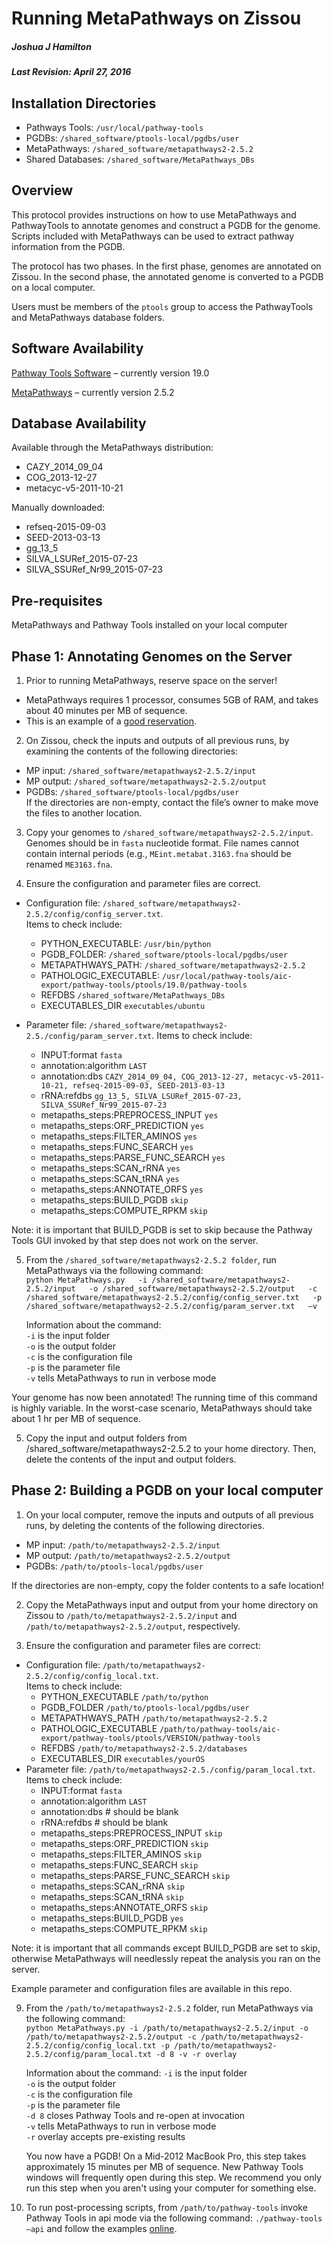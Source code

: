 # Running MetaPathways on Zissou
##### Joshua J Hamilton
##### Last Revision: April 27, 2016

## Installation Directories
* Pathways Tools: `/usr/local/pathway-tools`
* PGDBs: `/shared_software/ptools-local/pgdbs/user`
* MetaPathways:		`/shared_software/metapathways2-2.5.2`
* Shared Databases:	`/shared_software/MetaPathways_DBs`

## Overview
This protocol provides instructions on how to use MetaPathways and PathwayTools to annotate genomes and construct a PGDB for the genome. Scripts included with MetaPathways can be used to extract pathway information from the PGDB.

The protocol has two phases. In the first phase, genomes are annotated on Zissou. In the second phase, the annotated genome is converted to a PGDB on a local computer.

Users must be members of the `ptools` group to access the PathwayTools and MetaPathways database folders.

## Software Availability
[Pathway Tools Software](http://bioinformatics.ai.sri.com/ptools/dist-473256968.html) – currently version 19.0					

[MetaPathways](https://github.com/hallamlab/metapathways2.git) – currently version 2.5.2

## Database Availability
Available through the MetaPathways distribution:  
  * CAZY_2014_09_04  
  * COG_2013-12-27  
  * metacyc-v5-2011-10-21

Manually downloaded:  
  * refseq-2015-09-03  
  * SEED-2013-03-13  
  * gg_13_5  
  * SILVA_LSURef_2015-07-23  
  * SILVA_SSURef_Nr99_2015-07-23

## Pre-requisites
MetaPathways and Pathway Tools installed on your local computer

## Phase 1: Annotating Genomes on the Server
1. Prior to running MetaPathways, reserve space on the server!  
  * MetaPathways requires 1 processor, consumes 5GB of RAM, and takes about 40 minutes per MB of sequence.  
  * This is an example of a [good reservation](https://www.google.com/calendar/event?action=TEMPLATE&tmeid=YmRlMWlzMjlkYjU5ODRmdGpsc2syODczdmsgYXU1cW9kMHE0bWNyZWM5MXJ2cjFmbXV1NzBAZw&tmsrc=au5qod0q4mcrec91rvr1fmuu70%40group.calendar.google.com).

2.	On Zissou, check the inputs and outputs of all previous runs, by examining the contents of the following directories:
  * MP input: `/shared_software/metapathways2-2.5.2/input`
  * MP output: `/shared_software/metapathways2-2.5.2/output`
  * PGDBs: `/shared_software/ptools-local/pgdbs/user`  
If the directories are non-empty, contact the file’s owner to make move the files to another location.

3.	Copy your genomes to `/shared_software/metapathways2-2.5.2/input`. Genomes should be in `fasta` nucleotide format. File names cannot contain internal periods (e.g., `MEint.metabat.3163.fna` should be renamed `ME3163.fna`.

4.	Ensure the configuration and parameter files are correct.  
  * Configuration file: `/shared_software/metapathways2-2.5.2/config/config_server.txt`.  
  Items to check include:
      * PYTHON_EXECUTABLE: `/usr/bin/python`
      * PGDB_FOLDER: `/shared_software/ptools-local/pgdbs/user`
      * METAPATHWAYS_PATH: `/shared_software/metapathways2-2.5.2`
      * PATHOLOGIC_EXECUTABLE: `/usr/local/pathway-tools/aic-export/pathway-tools/ptools/19.0/pathway-tools`
      * REFDBS `/shared_software/MetaPathways_DBs`
      * EXECUTABLES_DIR `executables/ubuntu`

  * Parameter file: `/shared_software/metapathways2-2.5./config/param_server.txt`. Items to check include:
      * INPUT:format `fasta`
      * annotation:algorithm `LAST`
      * annotation:dbs `CAZY_2014_09_04, COG_2013-12-27, metacyc-v5-2011-10-21, refseq-2015-09-03, SEED-2013-03-13`
      * rRNA:refdbs `gg_13_5, SILVA_LSURef_2015-07-23, SILVA_SSURef_Nr99_2015-07-23`
      * metapaths_steps:PREPROCESS_INPUT `yes`
      * metapaths_steps:ORF_PREDICTION `yes`
      * metapaths_steps:FILTER_AMINOS `yes`
      * metapaths_steps:FUNC_SEARCH `yes`
      * metapaths_steps:PARSE_FUNC_SEARCH `yes`
      * metapaths_steps:SCAN_rRNA `yes`
      * metapaths_steps:SCAN_tRNA `yes`
      * metapaths_steps:ANNOTATE_ORFS `yes`
      * metapaths_steps:BUILD_PGDB `skip`
      * metapaths_steps:COMPUTE_RPKM `skip`  

  Note: it is important that BUILD_PGDB is set to skip because the Pathway Tools GUI invoked by that step does not work on the server.

5.	From the `/shared_software/metapathways2-2.5.2 folder`, run MetaPathways via the following command:  
      `python MetaPathways.py  
      -i /shared_software/metapathways2-2.5.2/input  
      -o /shared_software/metapathways2-2.5.2/output  
      -c /shared_software/metapathways2-2.5.2/config/config_server.txt  
      -p /shared_software/metapathways2-2.5.2/config/param_server.txt  
      –v`

      Information about the command:  
      `-i` is the input folder  
      `-o` is the output folder  
      `-c` is the configuration file  
      `-p` is the parameter file  
      `-v` tells MetaPathways to run in verbose mode

  Your genome has now been annotated! The running time of this command is highly variable. In the worst-case scenario, MetaPathways should take about 1 hr per MB of sequence.

5.	Copy the input and output folders from /shared_software/metapathways2-2.5.2 to your home directory. Then, delete the contents of the input and output folders.

## Phase 2: Building a PGDB on your local computer

1.	On your local computer, remove the inputs and outputs of all previous runs, by deleting the contents of the following directories.
  * MP input: `/path/to/metapathways2-2.5.2/input`
  * MP output: `/path/to/metapathways2-2.5.2/output`
  * PGDBs: `/path/to/ptools-local/pgdbs/user`

  If the directories are non-empty, copy the folder contents to a safe location!

2.	Copy the MetaPathways input and output from your home directory on Zissou to `/path/to/metapathways2-2.5.2/input` and `/path/to/metapathways2-2.5.2/output`, respectively.

3.	Ensure the configuration and parameter files are correct:  
  * Configuration file: `/path/to/metapathways2-2.5.2/config/config_local.txt`.  
  Items to check include:  
      * PYTHON_EXECUTABLE `/path/to/python`
      * PGDB_FOLDER `/path/to/ptools-local/pgdbs/user`
      * METAPATHWAYS_PATH `/path/to/metapathways2-2.5.2`
      * PATHOLOGIC_EXECUTABLE `/path/to/pathway-tools/aic-export/pathway-tools/ptools/VERSION/pathway-tools`
      * REFDBS `/path/to/metapathways2-2.5.2/databases`
      * EXECUTABLES_DIR `executables/yourOS`
  * Parameter file: `/path/to/metapathways2-2.5./config/param_local.txt`.  
    Items to check include:
      * INPUT:format `fasta`
      * annotation:algorithm `LAST`
      * annotation:dbs # should be blank
      * rRNA:refdbs # should be blank
      * metapaths_steps:PREPROCESS_INPUT `skip`
      * metapaths_steps:ORF_PREDICTION `skip`
      * metapaths_steps:FILTER_AMINOS `skip`
      * metapaths_steps:FUNC_SEARCH `skip`
      * metapaths_steps:PARSE_FUNC_SEARCH `skip`
      * metapaths_steps:SCAN_rRNA `skip`
      * metapaths_steps:SCAN_tRNA `skip`
      * metapaths_steps:ANNOTATE_ORFS `skip`
      * metapaths_steps:BUILD_PGDB `yes`
      * metapaths_steps:COMPUTE_RPKM `skip`

  Note: it is important that all commands except BUILD_PGDB are set to skip, otherwise MetaPathways will needlessly repeat the analysis you ran on the server.

  Example parameter and configuration files are available in this repo.

9.	From the `/path/to/metapathways2-2.5.2` folder, run MetaPathways via the following command:  
      `python MetaPathways.py
      -i /path/to/metapathways2-2.5.2/input
      -o /path/to/metapathways2-2.5.2/output
      -c /path/to/metapathways2-2.5.2/config/config_local.txt
      -p /path/to/metapathways2-2.5.2/config/param_local.txt
      -d 8
      -v
      -r overlay`

      Information about the command:
      `-i` is the input folder  
      `-o` is the output folder  
      `-c` is the configuration file  
      `-p` is the parameter file  
      `-d 8` closes Pathway Tools and re-open at invocation  
      `-v` tells MetaPathways to run in verbose mode  
      `-r` overlay accepts pre-existing results  

      You now have a PGDB! On a Mid-2012 MacBook Pro, this step takes approximately 15 minutes per MB of sequence. New Pathway Tools windows will frequently open during this step. We recommend you only run this step when you aren't using your computer for something else.

10.	To run post-processing scripts, from `/path/to/pathway-tools` invoke Pathway Tools in api mode via the following command: `./pathway-tools –api` and follow the examples [online](https://github.com/hallamlab/mp_tutorial/wiki/Pathway-Analysis).
